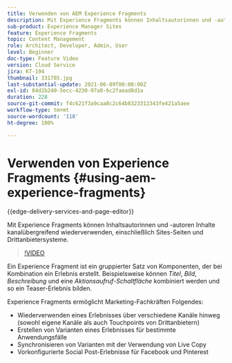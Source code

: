 ```yaml
---
title: Verwenden von AEM Experience Fragments
description: Mit Experience Fragments können Inhaltsautorinnen und -autoren Inhalte kanalübergreifend wiederverwenden, einschließlich Sites-Seiten und Drittanbietersysteme.
sub-product: Experience Manager Sites
feature: Experience Fragments
topic: Content Management
role: Architect, Developer, Admin, User
level: Beginner
doc-type: Feature Video
version: Cloud Service
jira: KT-194
thumbnail: 331785.jpg
last-substantial-update: 2021-06-09T00:00:00Z
exl-id: 84d2b240-5ecc-4230-97a0-6c2faead8d1a
duration: 228
source-git-commit: f4c621f3a9caa8c2c64b8323312343fe421a5aee
workflow-type: tm+mt
source-wordcount: '118'
ht-degree: 100%

---
```


# Verwenden von Experience Fragments {#using-aem-experience-fragments}

{{edge-delivery-services-and-page-editor}}

Mit Experience Fragments können Inhaltsautorinnen und -autoren Inhalte kanalübergreifend wiederverwenden, einschließlich Sites-Seiten und Drittanbietersysteme.

>[!VIDEO](https://video.tv.adobe.com/v/331785?quality=12&learn=on)

Ein Experience Fragment ist ein gruppierter Satz von Komponenten, der bei Kombination ein Erlebnis erstellt. Beispielsweise können *Titel*, *Bild*, *Beschreibung* und eine *Aktionsaufruf-Schaltfläche* kombiniert werden und so ein Teaser-Erlebnis bilden.

Experience Fragments ermöglicht Marketing-Fachkräften Folgendes:

* Wiederverwenden eines Erlebnisses über verschiedene Kanäle hinweg (sowohl eigene Kanäle als auch Touchpoints von Drittanbietern)
* Erstellen von Varianten eines Erlebnisses für bestimmte Anwendungsfälle
* Synchronisieren von Varianten mit der Verwendung von Live Copy
* Vorkonfigurierte Social Post-Erlebnisse für Facebook und Pinterest
